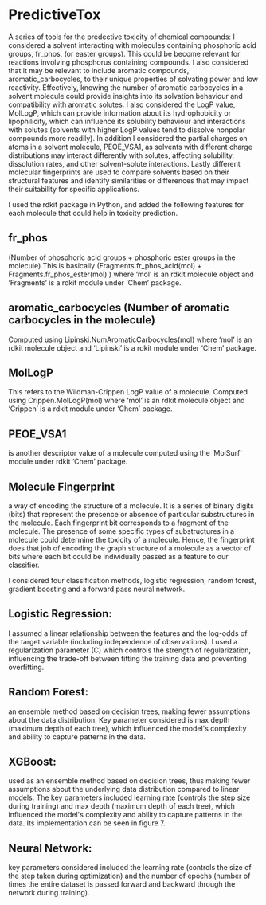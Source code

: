 # PredictiveTox
A series of tools for the predective toxicity of chemical compounds: I considered a solvent interacting with molecules containing phosphoric acid groups, fr_phos, (or easter groups). This could be become relevant for reactions involving phosphorus containing compounds. I also considered that it may be relevant to include aromatic compounds, aromatic_carbocycles, to their unique properties of solvating power and low reactivity. Effectively, knowing the number of aromatic carbocycles in a solvent molecule could provide insights into its solvation behaviour and compatibility with aromatic solutes. I also considered the LogP value, MolLogP, which can provide information about its hydrophobicity or lipophilicity, which can influence its solubility behaviour and interactions with solutes (solvents with higher LogP values tend to dissolve nonpolar compounds more readily). In addition I considered the partial charges on atoms in a solvent molecule, PEOE_VSA1, as solvents with different charge distributions may interact differently with solutes, affecting solubility, dissolution rates, and other solvent-solute interactions. Lastly different molecular fingerprints are used to compare solvents based on their structural features and identify similarities or differences that may impact their suitability for specific applications.

I used the rdkit package in Python, and added the following features for each molecule that could help in toxicity prediction.
##	fr_phos 
(Number of phosphoric acid groups + phosphoric ester groups in the molecule) This is basically (Fragments.fr_phos_acid(mol) + Fragments.fr_phos_ester(mol) ) where ‘mol’ is an rdkit molecule object and ‘Fragments’ is a rdkit module under ‘Chem’ package.
##	aromatic_carbocycles (Number of aromatic carbocycles in the molecule) 
Computed using Lipinski.NumAromaticCarbocycles(mol) where ‘mol’ is an rdkit molecule object and ‘Lipinski’ is a rdkit module under ‘Chem’ package.
##	MolLogP 
This refers to the Wildman-Crippen LogP value of a molecule. Computed using Crippen.MolLogP(mol) where ‘mol’ is an rdkit molecule object and ‘Crippen’ is a rdkit module under ‘Chem’ package.
## PEOE_VSA1 
is another descriptor value of a molecule computed using the ‘MolSurf’ module under rdkit ‘Chem’ package.
##	Molecule Fingerprint 
a way of encoding the structure of a molecule. It is a series of binary digits (bits) that represent the presence or absence of particular substructures in the molecule. Each fingerprint bit corresponds to a fragment of the molecule. The presence of some specific types of substructures in a molecule could determine the toxicity of a molecule. Hence, the fingerprint does that job of encoding the graph structure of a molecule as a vector of bits where each bit could be individually passed as a feature to our classifier. 

I considered four classification methods, logistic regression, random forest, gradient boosting and a forward pass neural network.
## Logistic Regression:  
I assumed a linear relationship between the features and the log-odds of the target variable (including independence of observations). I used a regularization parameter (C) which controls the strength of regularization, influencing the trade-off between fitting the training data and preventing overfitting.
## Random Forest: 
an  ensemble method based on decision trees, making fewer assumptions about the data distribution. Key parameter considered is max depth (maximum depth of each tree), which influenced the model's complexity and ability to capture patterns in the data. 
## XGBoost: 
used as an ensemble method based on decision trees, thus making fewer assumptions about the underlying data distribution compared to linear models. The key parameters included learning rate (controls the step size during training) and max depth (maximum depth of each tree), which influenced the model's complexity and ability to capture patterns in the data. Its implementation can be seen in figure 7.
## Neural Network: 
key parameters considered included the learning rate (controls the size of the step taken during optimization) and the number of epochs (number of times the entire dataset is passed forward and backward through the network during training).
